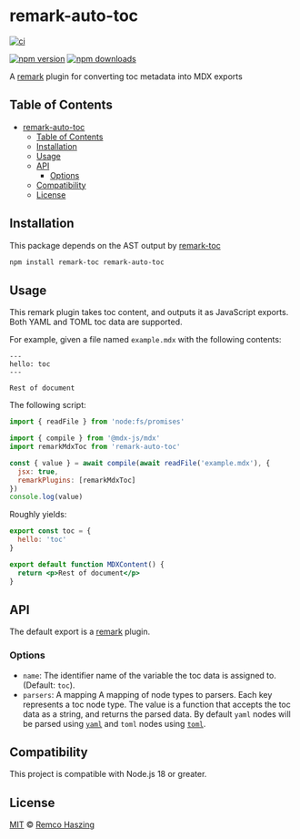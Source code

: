 # remark-auto-toc

[![ci](https://github.com/Mikaleb/remark-auto-toc/actions/workflows/ci.yaml/badge.svg)](https://github.com/Mikaleb/remark-auto-toc/actions/workflows/ci.yaml)

<!-- [![codecov](https://codecov.io/gh/Mikaleb/remark-auto-toc/branch/main/graph/badge.svg)](https://codecov.io/gh/Mikaleb/remark-auto-toc) -->

[![npm version](https://img.shields.io/npm/v/remark-auto-toc)](https://www.npmjs.com/package/remark-auto-toc)
[![npm downloads](https://img.shields.io/npm/dm/remark-auto-toc)](https://www.npmjs.com/package/remark-auto-toc)

A [remark](https://remark.js.org) plugin for converting toc metadata into MDX exports

## Table of Contents

- [remark-auto-toc](#remark-auto-toc)
  - [Table of Contents](#table-of-contents)
  - [Installation](#installation)
  - [Usage](#usage)
  - [API](#api)
    - [Options](#options)
  - [Compatibility](#compatibility)
  - [License](#license)

## Installation

This package depends on the AST output by [remark-toc](https://github.com/remarkjs/remark-toc)

```sh
npm install remark-toc remark-auto-toc
```

## Usage

This remark plugin takes toc content, and outputs it as JavaScript exports. Both YAML and TOML toc
data are supported.

For example, given a file named `example.mdx` with the following contents:

```mdx
---
hello: toc
---

Rest of document
```

The following script:

```js
import { readFile } from 'node:fs/promises'

import { compile } from '@mdx-js/mdx'
import remarkMdxToc from 'remark-auto-toc'

const { value } = await compile(await readFile('example.mdx'), {
  jsx: true,
  remarkPlugins: [remarkMdxToc]
})
console.log(value)
```

Roughly yields:

```jsx
export const toc = {
  hello: 'toc'
}

export default function MDXContent() {
  return <p>Rest of document</p>
}
```

## API

The default export is a [remark](https://remark.js.org) plugin.

### Options

- `name`: The identifier name of the variable the toc data is assigned to. (Default: `toc`).
- `parsers`: A mapping A mapping of node types to parsers. Each key represents a toc node type. The
  value is a function that accepts the toc data as a string, and returns the parsed data. By default
  `yaml` nodes will be parsed using [`yaml`](https://github.com/eemeli/yaml) and `toml` nodes using
  [`toml`](https://github.com/BinaryMuse/toml-node).

## Compatibility

This project is compatible with Node.js 18 or greater.

## License

[MIT](LICENSE.md) © [Remco Haszing](https://github.com/remcohaszing)
